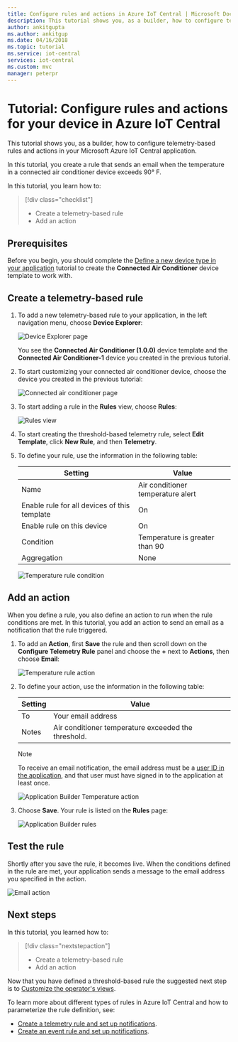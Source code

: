 ```yaml
---
title: Configure rules and actions in Azure IoT Central | Microsoft Docs
description: This tutorial shows you, as a builder, how to configure telemetry-based rules and actions in your Azure IoT Central application.
author: ankitgupta
ms.author: ankitgup
ms.date: 04/16/2018
ms.topic: tutorial
ms.service: iot-central
services: iot-central
ms.custom: mvc
manager: peterpr
---
```


# Tutorial: Configure rules and actions for your device in Azure IoT Central

This tutorial shows you, as a builder, how to configure telemetry-based rules and actions in your Microsoft Azure IoT Central application.

In this tutorial, you create a rule that sends an email when the temperature in a connected air conditioner device exceeds 90&deg; F.

In this tutorial, you learn how to:

> [!div class="checklist"]
> * Create a telemetry-based rule
> * Add an action

## Prerequisites

Before you begin, you should complete the [Define a new device type in your application](tutorial-define-device-type.md) tutorial to create the **Connected Air Conditioner** device template to work with.

## Create a telemetry-based rule

1. To add a new telemetry-based rule to your application, in the left navigation menu, choose **Device Explorer**:

    ![Device Explorer page](media/tutorial-configure-rules/explorerpage.png)

    You see the **Connected Air Conditioner (1.0.0)** device template and the **Connected Air Conditioner-1** device you created in the previous tutorial.

2. To start customizing your connected air conditioner device, choose the device you created in the previous tutorial:

    ![Connected air conditioner page](media/tutorial-configure-rules/builderdevicelist.png)

3. To start adding a rule in the **Rules** view, choose **Rules**:

    ![Rules view](media/tutorial-configure-rules/builderrulesview.png)

4. To start creating the threshold-based telemetry rule, select **Edit Template**, click **New Rule**, and then **Telemetry**.

5. To define your rule, use the information in the following table:

    | Setting                                      | Value                             |
    | -------------------------------------------- | ------------------------------    |
    | Name                                         | Air conditioner temperature alert |
    | Enable rule for all devices of this template | On                                |
    | Enable rule on this device                   | On                                |
    | Condition                                    | Temperature is greater than 90    |
    | Aggregation                                  | None                              |

    ![Temperature rule condition](media/tutorial-configure-rules/buildertemperaturerule.png)

## Add an action

When you define a rule, you also define an action to run when the rule conditions are met. In this tutorial, you add an action to send an email as a notification that the rule triggered.

1. To add an **Action**, first **Save** the rule and then scroll down on the **Configure Telemetry Rule** panel and choose the **+** next to **Actions**, then choose **Email**:

    ![Temperature rule action](media/tutorial-configure-rules/builderaddaction.png)

2. To define your action, use the information in the following table:

    | Setting   | Value                          |
    | --------- | ------------------------------ |
    | To        | Your email address             |
    | Notes     | Air conditioner temperature exceeded the threshold. |

    > [!NOTE]
    > To receive an email notification, the email address must be a [user ID in the application](howto-administer.md), and that user must have signed in to the application at least once.

    ![Application Builder Temperature action](media/tutorial-configure-rules/buildertemperatureaction.png)

3. Choose **Save**. Your rule is listed on the **Rules** page:

    ![Application Builder rules](media/tutorial-configure-rules/builderrules.png)

## Test the rule

Shortly after you save the rule, it becomes live. When the conditions defined in the rule are met, your application sends a message to the email address you specified in the action.

![Email action](media/tutorial-configure-rules/email.png)

## Next steps

In this tutorial, you learned how to:

<!-- Repeat task list from intro -->
> [!div class="nextstepaction"]
> * Create a telemetry-based rule
> * Add an action

Now that you have defined a threshold-based rule the suggested next step is to [Customize the operator's views](tutorial-customize-operator.md).

To learn more about different types of rules in Azure IoT Central and how to parameterize the rule definition, see:
* [Create a telemetry rule and set up notifications](howto-create-telemetry-rules.md).
* [Create an event rule and set up notifications](howto-create-event-rules.md).

<!-- Next tutorials in the sequence -->
